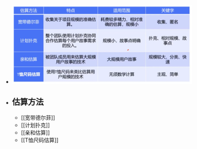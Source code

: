 - ![image.png](../assets/image_1749812266050_0.png)
- ## 估算方法
	- [[宽带德尔菲]]
	- [[计划扑克]]
	- [[亲和估算]]
	- [[T恤尺码估算]]